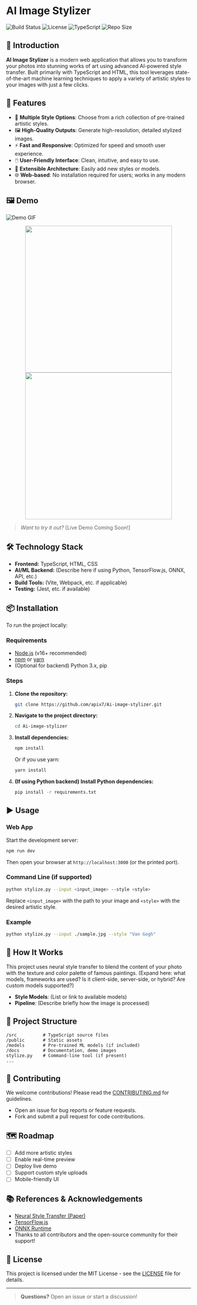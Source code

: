 # AI Image Stylizer

![Build Status](https://img.shields.io/badge/build-passing-brightgreen)
![License](https://img.shields.io/badge/license-MIT-blue)
![TypeScript](https://img.shields.io/badge/language-TypeScript-blue)
![Repo Size](https://img.shields.io/github/repo-size/apix7/Ai-image-stylizer)

## 🌟 Introduction

**AI Image Stylizer** is a modern web application that allows you to transform your photos into stunning works of art using advanced AI-powered style transfer. Built primarily with TypeScript and HTML, this tool leverages state-of-the-art machine learning techniques to apply a variety of artistic styles to your images with just a few clicks.

## 🚀 Features

- 🎨 **Multiple Style Options**: Choose from a rich collection of pre-trained artistic styles.
- 🖼️ **High-Quality Outputs**: Generate high-resolution, detailed stylized images.
- ⚡ **Fast and Responsive**: Optimized for speed and smooth user experience.
- 🖱️ **User-Friendly Interface**: Clean, intuitive, and easy to use.
- 🔌 **Extensible Architecture**: Easily add new styles or models.
- 🌐 **Web-based**: No installation required for users; works in any modern browser.

## 🖼️ Demo

![Demo GIF](docs/demo.gif)

<p align="center">
  <img src="docs/screenshot1.png" width="400">
  <img src="docs/screenshot2.png" width="400">
</p>

> *Want to try it out?* [Live Demo Coming Soon!]

## 🛠️ Technology Stack

- **Frontend:** TypeScript, HTML, CSS
- **AI/ML Backend:** (Describe here if using Python, TensorFlow.js, ONNX, API, etc.)
- **Build Tools:** (Vite, Webpack, etc. if applicable)
- **Testing:** (Jest, etc. if available)

## 📦 Installation

To run the project locally:

### Requirements

- [Node.js](https://nodejs.org/) (v16+ recommended)
- [npm](https://www.npmjs.com/) or [yarn](https://yarnpkg.com/)
- (Optional for backend) Python 3.x, pip

### Steps

1. **Clone the repository:**
    ```bash
    git clone https://github.com/apix7/Ai-image-stylizer.git
    ```
2. **Navigate to the project directory:**
    ```bash
    cd Ai-image-stylizer
    ```
3. **Install dependencies:**
    ```bash
    npm install
    ```
    Or if you use yarn:
    ```bash
    yarn install
    ```
4. **(If using Python backend) Install Python dependencies:**
    ```bash
    pip install -r requirements.txt
    ```

## ▶️ Usage

### Web App

Start the development server:
```bash
npm run dev
```
Then open your browser at `http://localhost:3000` (or the printed port).

### Command Line (if supported)

```bash
python stylize.py --input <input_image> --style <style>
```
Replace `<input_image>` with the path to your image and `<style>` with the desired artistic style.

### Example

```bash
python stylize.py --input ./sample.jpg --style "Van Gogh"
```

## 🧠 How It Works

This project uses neural style transfer to blend the content of your photo with the texture and color palette of famous paintings. (Expand here: what models, frameworks are used? Is it client-side, server-side, or hybrid? Are custom models supported?)

- **Style Models**: (List or link to available models)
- **Pipeline**: (Describe briefly how the image is processed)

## 📁 Project Structure

```
/src          # TypeScript source files
/public       # Static assets
/models       # Pre-trained ML models (if included)
/docs         # Documentation, demo images
stylize.py    # Command-line tool (if present)
...
```

## 🤝 Contributing

We welcome contributions! Please read the [CONTRIBUTING.md](CONTRIBUTING.md) for guidelines.

- Open an issue for bug reports or feature requests.
- Fork and submit a pull request for code contributions.

## 🗺️ Roadmap

- [ ] Add more artistic styles
- [ ] Enable real-time preview
- [ ] Deploy live demo
- [ ] Support custom style uploads
- [ ] Mobile-friendly UI

## 📚 References & Acknowledgements

- [Neural Style Transfer (Paper)](https://arxiv.org/abs/1508.06576)
- [TensorFlow.js](https://www.tensorflow.org/js)
- [ONNX Runtime](https://onnxruntime.ai/)
- Thanks to all contributors and the open-source community for their support!

## 📄 License

This project is licensed under the MIT License - see the [LICENSE](LICENSE) file for details.

---

> **Questions?** Open an issue or start a discussion!
